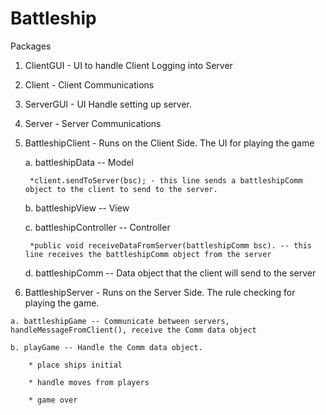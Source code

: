 # Battleship

Packages

1. ClientGUI - UI to handle Client Logging into Server
2. Client - Client Communications
3. ServerGUI - UI Handle setting up server.
4. Server - Server Communications
5. BattleshipClient - Runs on the Client Side. The UI for playing the game
  
    a. battleshipData -- Model
        
        *client.sendToServer(bsc); - this line sends a battleshipComm object to the client to send to the server.
  
    b. battleshipView -- View
  
    c. battleshipController -- Controller
        
        *public void receiveDataFromServer(battleshipComm bsc). -- this line receives the battleshipComm object from the server
  
    d. battleshipComm -- Data object that the client will send to the server
   
   
   

  6. BattleshipServer - Runs on the Server Side. The rule checking for playing the game.
  
    a. battleshipGame -- Communicate between servers, handleMessageFromClient(), receive the Comm data object
    
    b. playGame -- Handle the Comm data object.
    
        * place ships initial
        
        * handle moves from players
        
        * game over



